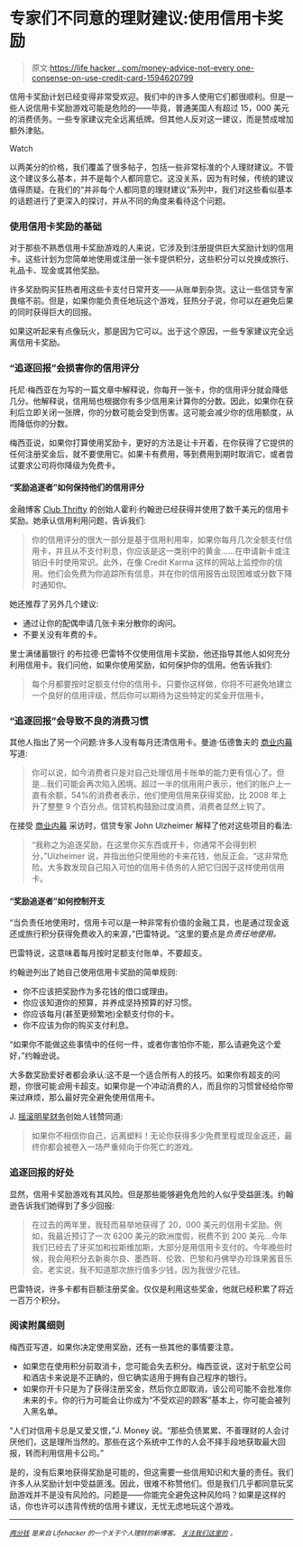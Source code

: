 # 专家们不同意的理财建议:使用信用卡奖励

> 原文:[https://life hacker . com/money-advice-not-every one-consense-on-use-credit-card-1594620799](https://lifehacker.com/money-advice-not-everyone-agrees-on-using-credit-card-1594620799)

信用卡奖励计划已经变得非常受欢迎。我们中的许多人使用它们都很顺利。但是一些人说信用卡奖励游戏可能是危险的——毕竟，普通美国人有超过 15，000 美元的消费债务。一些专家建议完全远离纸牌。但其他人反对这一建议，而是赞成增加额外津贴。

Watch

以两美分的价格，我们覆盖了很多帖子，包括一些非常标准的个人理财建议。不管这个建议多么基本，并不是每个人都同意它。这没关系，因为有时候，传统的建议值得质疑。在我们的“并非每个人都同意的理财建议”系列中，我们对这些看似基本的话题进行了更深入的探讨，并从不同的角度来看待这个问题。

### 使用信用卡奖励的基础

对于那些不熟悉信用卡奖励游戏的人来说，它涉及到注册提供巨大奖励计划的信用卡。这些计划为您简单地使用或注册一张卡提供积分，这些积分可以兑换成旅行、礼品卡、现金或其他奖励。

许多奖励购买狂热者用这些卡支付日常开支——从账单到杂货。这让一些信贷专家畏缩不前。但是，如果你能负责任地玩这个游戏，狂热分子说，你可以在避免后果的同时获得巨大的回报。

如果这听起来有点像玩火，那是因为它可以。出于这个原因，一些专家建议完全远离信用卡奖励。

### “追逐回报”会损害你的信用评分

托尼·梅西亚在为写的一篇文章中解释说，你每开一张卡，你的信用评分就会降低几分。他解释说，信用局也根据你有多少信用来计算你的分数。因此，如果你在获利后立即关闭一张牌，你的分数可能会受到伤害。这可能会减少你的信用额度，从而降低你的分数。

梅西亚说，如果你打算使用奖励卡，更好的方法是让卡开着，在你获得了它提供的任何注册奖金后，就不要使用它。如果卡有费用，等到费用到期时取消它，或者尝试要求公司将你降级为免费卡。

#### “奖励追逐者”如何保持他们的信用评分

金融博客 [Club Thrifty](http://clubthrifty.com/) 的创始人霍利·约翰逊已经获得并使用了数千美元的信用卡奖励。她承认信用利用问题，告诉我们:

> 你的信用评分的很大一部分是基于信用利用率，如果你每月几次全额支付信用卡，并且从不支付利息，你应该是这一类别中的黄金……在申请新卡或注销旧卡时使用常识。此外，在像 Credit Karma 这样的网站上监控你的信用。他们会免费为你追踪所有信息，并在你的信用报告出现困难或分数下降时通知你。

她还推荐了另外几个建议:

*   通过让你的配偶申请几张卡来分散你的询问。
*   不要关没有年费的卡。

里士满储蓄银行 的布拉德·巴雷特不仅使用信用卡奖励，他还指导其他人如何充分利用信用卡。我们问他，如果你使用奖励，如何保护你的信用。他告诉我们:

> 每个月都要按时足额支付你的信用卡。只要你这样做，你将不可避免地建立一个良好的信用评级，然后你可以期待为这些特定的奖金开信用卡。

### “追逐回报”会导致不良的消费习惯

其他人指出了另一个问题:许多人没有每月还清信用卡。曼迪·伍德鲁夫的 [商业内幕](http://www.businessinsider.com/americans-are-rekindling-their-dangerous-love-for-credit-2013-9) 写道:

> 你可以说，如今消费者只是对自己处理信用卡账单的能力更有信心了。但是...我们可能会再次陷入困境。超过一半的信用用户表示，他们的账户上一直有余额，54%的消费者表示，他们使用信用来获得奖励，比 2008 年上升了整整 9 个百分点。信贷机构鼓励过度消费，消费者显然上钩了。

在接受 [商业内幕](http://www.businessinsider.com/how-to-manage-many-credit-cards-2014-5) 采访时，信贷专家 John Ulzheimer 解释了他对这些项目的看法:

> “我称之为追逐奖励，在这里你买东西或开卡，你通常不会得到积分，”Ulzheimer 说，并指出他只使用他的卡来花钱，他反正会。“这非常危险。大多数发现自己陷入可怕的信用卡债务的人把它归因于这样使用信用卡。

#### “奖励追逐者”如何控制开支

“当负责任地使用时，信用卡可以是一种非常有价值的金融工具，也是通过现金返还或旅行积分获得免费收入的来源，”巴雷特说。“这里的要点是*负责任地使用。*

巴雷特说，这意味着每月按时足额支付账单，不要超支。

约翰逊列出了她自己使用信用卡奖励的简单规则:

*   你不应该把奖励作为多花钱的借口或理由。
*   你应该知道你的预算，并养成坚持预算的好习惯。
*   你应该每月(甚至更频繁地)全额支付你的卡。
*   你不应该为你的购买支付利息。

“如果你不能做这些事情中的任何一件，或者你害怕你不能，那么请避免这个爱好，”约翰逊说。

大多数奖励爱好者都会承认:这不是一个适合所有人的技巧。如果你有超支的问题，你很可能*会*用卡超支。如果你是一个冲动消费的人，而且你的习惯曾经给你带来过麻烦，那么最好完全避免使用信用卡。

J. [摇滚明星财务](http://rockstarfinance.com/)创始人钱赞同道:

> 如果你不相信你自己，远离塑料！无论你获得多少免费里程或现金返还，最终你都会被卷入一场严重倾向于你死亡的游戏。

### 追逐回报的好处

显然，信用卡奖励游戏有其风险。但是那些能够避免危险的人似乎受益匪浅。约翰逊告诉我们她得到了多少回报:

> 在过去的两年里，我轻而易举地获得了 20，000 美元的信用卡奖励。例如，我最近预订了一次 6200 美元的欧洲度假，税费不到 200 美元...今年我们已经去了牙买加和拉斯维加斯，大部分是用信用卡支付的。今年晚些时候，我会用积分去新奥尔良、墨西哥、伦敦、巴黎和丹佛举办珍珠果酱音乐会。老实说，我不知道那次旅行值多少钱，因为我很少花钱。

巴雷特说，许多卡都有巨额注册奖金。仅仅是利用这些奖金，他就已经积累了将近一百万个积分。

### 阅读附属细则

梅西亚写道，如果你决定使用奖励，还有一些其他的事情要注意。

*   如果您在使用积分前取消卡，您可能会失去积分。梅西亚说，这对于航空公司和酒店卡来说是不正确的，但它确实适用于拥有自己程序的银行。
*   如果你开卡只是为了获得注册奖金，然后你立即取消，该公司可能不会批准你未来的卡。你的行为可能会让你成为“不受欢迎的顾客”基本上，你可能会被列入黑名单。

“人们对信用卡总是又爱又恨，”J. Money 说。“那些负债累累、不善理财的人会讨厌他们，这是理所当然的。那些在这个系统中工作的人会不择手段地获取最大回报，转而利用信用卡公司。”

是的，没有后果地获得奖励是可能的，但这需要一些信用知识和大量的责任。我们许多人从奖励计划中受益匪浅。因此，很难不称赞他们。但是我们几乎都同意玩奖励游戏并不是没有风险的。问题是——你能完全避免这种风险吗？如果是这样的话，你也许可以违背传统的信用卡建议，无忧无虑地玩这个游戏。

* * *

[<small>*两分钱*</small>](http://twocents.lifehacker.com/) <small>*是来自 Lifehacker 的一个关于个人理财的新博客。*</small> [<small>*关注我们这里的*</small>](https://twitter.com/TwoCentsLH) <small>*。*</small>